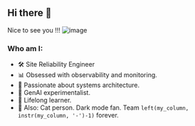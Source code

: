 ## Hi there 👋

Nice to see you !!! ![image](https://github.com/user-attachments/assets/a667dacf-b88f-4e97-8903-444c3aa2f507)

### Who am I:
* 🛠️ Site Reliability Engineer
* 📊 Obsessed with observability and monitoring.
* 🧱 Passionate about systems architecture.
* 🤖 GenAI experimentalist.
* 🧠 Lifelong learner. 
* 🐾 Also: Cat person. Dark mode fan. Team `left(my_column, instr(my_column, '-')-1)` forever.



<!--
**nmo-genio/nmo-genio** is a ✨ _special_ ✨ repository because its `README.md` (this file) appears on your GitHub profile.

Here are some ideas to get you started:

- 🔭 I’m currently working on ...
- 🌱 I’m currently learning ...
- 👯 I’m looking to collaborate on ...
- 🤔 I’m looking for help with ...
- 💬 Ask me about ...
- 📫 How to reach me: ...
- 😄 Pronouns: ...
- ⚡ Fun fact: ...
-->
